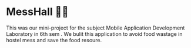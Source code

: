 # MessHall 👨‍🍳
This was our mini-project for the subject Mobile Application Development Laboratory in 6th sem .
We bulit this application to avoid food wastage in hostel mess and save the food resoure.

